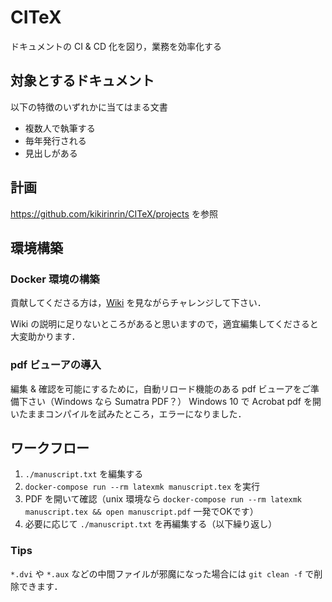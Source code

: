 # CITeX

ドキュメントの CI & CD 化を図り，業務を効率化する

## 対象とするドキュメント
以下の特徴のいずれかに当てはまる文書
- 複数人で執筆する
- 毎年発行される
- 見出しがある

## 計画
https://github.com/kikirinrin/CITeX/projects を参照

## 環境構築
### Docker 環境の構築
貢献してくださる方は，[Wiki](https://github.com/kikirinrin/CITeX/wiki) を見ながらチャレンジして下さい．

Wiki の説明に足りないところがあると思いますので，適宜編集してくださると大変助かります．
### pdf ビューアの導入
編集 & 確認を可能にするために，自動リロード機能のある pdf ビューアをご準備下さい（Windows なら Sumatra PDF？）
Windows 10 で Acrobat pdf を開いたままコンパイルを試みたところ，エラーになりました．

## ワークフロー
1. `./manuscript.txt` を編集する
1. `docker-compose run --rm latexmk manuscript.tex` を実行
1. PDF を開いて確認（unix 環境なら `docker-compose run --rm latexmk manuscript.tex && open manuscript.pdf` 一発でOKです）
1. 必要に応じて `./manuscript.txt` を再編集する（以下繰り返し）

### Tips
`*.dvi` や `*.aux` などの中間ファイルが邪魔になった場合には
`git clean -f`
で削除できます．
